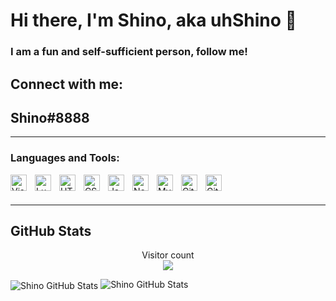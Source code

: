 # Hi there, I'm Shino, aka uhShino 👋 
<h3> I am a fun and self-sufficient person, follow me!</h3>
<h2>
Connect with me:</h2>

<h2> Shino#8888 </h2>

<hr>

### Languages and Tools:

<img align="left" alt="Visual Studio Code" width="26px" src="https://cdn.jsdelivr.net/gh/devicons/devicon/icons/vscode/vscode-original.svg" style="padding-right:10px;" />
<img align="left" alt="Lua" width="26px" src="https://cdn.jsdelivr.net/gh/devicons/devicon/icons/lua/lua-plain.svg" style="padding-right:10px;" />
<img align="left" alt="HTML5" width="26px" src="https://cdn.jsdelivr.net/gh/devicons/devicon/icons/html5/html5-original.svg" style="padding-right:10px;" />
<img align="left" alt="CSS3" width="26px" src="https://cdn.jsdelivr.net/gh/devicons/devicon/icons/css3/css3-original.svg" style="padding-right:10px;" />
<img align="left" alt="JavaScript" width="26px" src="https://cdn.jsdelivr.net/gh/devicons/devicon/icons/javascript/javascript-original.svg" style="padding-right:10px;" />
<img align="left" alt="Node.JS" width="26px" src="https://cdn.jsdelivr.net/gh/devicons/devicon/icons/nodejs/nodejs-plain.svg" style="padding-right:10px;" />
<img align="left" alt="MySQL" width="26px" src="https://cdn.jsdelivr.net/gh/devicons/devicon/icons/mysql/mysql-original.svg" style="padding-right:10px;" />
<img align="left" alt="Git" width="26px" src="https://cdn.jsdelivr.net/gh/devicons/devicon/icons/git/git-original.svg" style="padding-right:10px;" />
<img align="left" alt="GitHub" width="26px" src="https://user-images.githubusercontent.com/3369400/139447912-e0f43f33-6d9f-45f8-be46-2df5bbc91289.png" style="padding-right:10px;" />

</br>
</br>
<hr>

## GitHub Stats

<p align="center"> 
  Visitor count<br>
  <img src="https://profile-counter.glitch.me/uhShino/count.svg" />
</p>

<img align="center" alt="Shino GitHub Stats" src="https://github-readme-stats.vercel.app/api?username=uhShino&show_icons=true&hide_border=false&icon_color=FFE400&theme=dark&border_color=black" />
<img alt="Shino GitHub Stats" src="https://github-profile-trophy.vercel.app/?username=uhShino&theme=dark"/>
